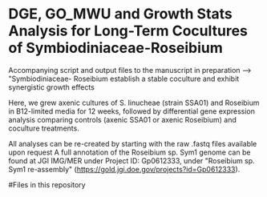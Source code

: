 # DGE, GO_MWU and Growth Stats Analysis for Long-Term Cocultures of Symbiodiniaceae-Roseibium 
Accompanying script and output files to the manuscript in preparation --> "Symbiodiniaceae- Roseibium establish a stable coculture and exhibit synergistic growth effects

Here, we grew axenic cultures of S. linucheae (strain SSA01) and Roseibium in B12-limited media for 12 weeks, followed by differential gene expression analysis comparing controls (axenic SSA01 or axenic Roseibium) and coculture treatments. 

All analyses can be re-created by starting with the raw .fastq files available upon request
A full annotation of the Roseibium sp. Sym1 genome can be found at JGI IMG/MER under Project ID: Gp0612333, under "Roseibium sp. Sym1 re-assembly" (https://gold.jgi.doe.gov/projects?id=Gp0612333).

#Files in this repository 

